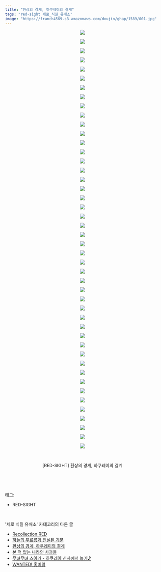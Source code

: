 ```yaml
---
title: "환상의 경계, 하쿠레이의 결계"
tags: "red-sight 세로_식질_유배소"
image: "https://franch4569.s3.amazonaws.com/doujin/ghap/1589/001.jpg"
---
```

<div class="article">
<p style="text-align: center; clear: none; float: none;"><img src="{{ site.imgserver2 }}/ghap/1589/001.jpg"/></p>
<p style="text-align: center; clear: none; float: none;"><img src="{{ site.imgserver2 }}/ghap/1589/002.jpg"/></p>
<p style="text-align: center; clear: none; float: none;"><img src="{{ site.imgserver2 }}/ghap/1589/003.jpg"/></p>
<p style="text-align: center; clear: none; float: none;"><img src="{{ site.imgserver2 }}/ghap/1589/004.jpg"/></p>
<p style="text-align: center; clear: none; float: none;"><img src="{{ site.imgserver2 }}/ghap/1589/005.jpg"/></p>
<p style="text-align: center; clear: none; float: none;"><img src="{{ site.imgserver2 }}/ghap/1589/006.jpg"/></p>
<p style="text-align: center; clear: none; float: none;"><img src="{{ site.imgserver2 }}/ghap/1589/007.jpg"/></p>
<p style="text-align: center; clear: none; float: none;"><img src="{{ site.imgserver2 }}/ghap/1589/008.jpg"/></p>
<p style="text-align: center; clear: none; float: none;"><img src="{{ site.imgserver2 }}/ghap/1589/009.jpg"/></p>
<p style="text-align: center; clear: none; float: none;"><img src="{{ site.imgserver2 }}/ghap/1589/010.jpg"/></p>
<p style="text-align: center; clear: none; float: none;"><img src="{{ site.imgserver2 }}/ghap/1589/011.jpg"/></p>
<p style="text-align: center; clear: none; float: none;"><img src="{{ site.imgserver2 }}/ghap/1589/012.jpg"/></p>
<p style="text-align: center; clear: none; float: none;"><img src="{{ site.imgserver2 }}/ghap/1589/013.jpg"/></p>
<p style="text-align: center; clear: none; float: none;"><img src="{{ site.imgserver2 }}/ghap/1589/014.jpg"/></p>
<p style="text-align: center; clear: none; float: none;"><img src="{{ site.imgserver2 }}/ghap/1589/015.jpg"/></p>
<p style="text-align: center; clear: none; float: none;"><img src="{{ site.imgserver2 }}/ghap/1589/016.jpg"/></p>
<p style="text-align: center; clear: none; float: none;"><img src="{{ site.imgserver2 }}/ghap/1589/017.jpg"/></p>
<p style="text-align: center; clear: none; float: none;"><img src="{{ site.imgserver2 }}/ghap/1589/018.jpg"/></p>
<p style="text-align: center; clear: none; float: none;"><img src="{{ site.imgserver2 }}/ghap/1589/019.jpg"/></p>
<p style="text-align: center; clear: none; float: none;"><img src="{{ site.imgserver2 }}/ghap/1589/020.jpg"/></p>
<p style="text-align: center; clear: none; float: none;"><img src="{{ site.imgserver2 }}/ghap/1589/021.jpg"/></p>
<p style="text-align: center; clear: none; float: none;"><img src="{{ site.imgserver2 }}/ghap/1589/022.jpg"/></p>
<p style="text-align: center; clear: none; float: none;"><img src="{{ site.imgserver2 }}/ghap/1589/023.jpg"/></p>
<p style="text-align: center; clear: none; float: none;"><img src="{{ site.imgserver2 }}/ghap/1589/024.jpg"/></p>
<p style="text-align: center; clear: none; float: none;"><img src="{{ site.imgserver2 }}/ghap/1589/025.jpg"/></p>
<p style="text-align: center; clear: none; float: none;"><img src="{{ site.imgserver2 }}/ghap/1589/026.jpg"/></p>
<p style="text-align: center; clear: none; float: none;"><img src="{{ site.imgserver2 }}/ghap/1589/027.jpg"/></p>
<p style="text-align: center; clear: none; float: none;"><img src="{{ site.imgserver2 }}/ghap/1589/028.jpg"/></p>
<p style="text-align: center; clear: none; float: none;"><img src="{{ site.imgserver2 }}/ghap/1589/029.jpg"/></p>
<p style="text-align: center; clear: none; float: none;"><img src="{{ site.imgserver2 }}/ghap/1589/030.jpg"/></p>
<p style="text-align: center; clear: none; float: none;"><img src="{{ site.imgserver2 }}/ghap/1589/031.jpg"/></p>
<p style="text-align: center; clear: none; float: none;"><img src="{{ site.imgserver2 }}/ghap/1589/032.jpg"/></p>
<p style="text-align: center; clear: none; float: none;"><img src="{{ site.imgserver2 }}/ghap/1589/033.jpg"/></p>
<p style="text-align: center; clear: none; float: none;"><img src="{{ site.imgserver2 }}/ghap/1589/034.jpg"/></p>
<p style="text-align: center; clear: none; float: none;"><img src="{{ site.imgserver2 }}/ghap/1589/035.jpg"/></p>
<p style="text-align: center; clear: none; float: none;"><img src="{{ site.imgserver2 }}/ghap/1589/036.jpg"/></p>
<p style="text-align: center; clear: none; float: none;"><img src="{{ site.imgserver2 }}/ghap/1589/037.jpg"/></p>
<p style="text-align: center; clear: none; float: none;"><img src="{{ site.imgserver2 }}/ghap/1589/038.jpg"/></p>
<p style="text-align: center; clear: none; float: none;"><img src="{{ site.imgserver2 }}/ghap/1589/039.jpg"/></p>
<p style="text-align: center; clear: none; float: none;"><img src="{{ site.imgserver2 }}/ghap/1589/040.jpg"/></p>
<p style="text-align: center; clear: none; float: none;"><img src="{{ site.imgserver2 }}/ghap/1589/041.jpg"/></p>
<p style="text-align: center; clear: none; float: none;"><img src="{{ site.imgserver2 }}/ghap/1589/042.jpg"/></p>
<p style="text-align: center; clear: none; float: none;"><img src="{{ site.imgserver2 }}/ghap/1589/043.jpg"/></p>
<p style="text-align: center; clear: none; float: none;"><img src="{{ site.imgserver2 }}/ghap/1589/044.jpg"/></p>
<p style="text-align: center; clear: none; float: none;"><img src="{{ site.imgserver2 }}/ghap/1589/045.jpg"/></p>
<p style="text-align: center; clear: none; float: none;"><img src="{{ site.imgserver2 }}/ghap/1589/046.jpg"/></p>
<p style="text-align: center; clear: none; float: none;"><br/></p>
<p style="text-align: center; clear: none; float: none;">[RED-SIGHT] 환상의 경계, 하쿠레이의 결계</p>
<p><br/></p>
</div><br/>
<div class="tagTrail">
<p>태그: </p>
<ul>
<li>RED-SIGHT</li>
</ul>
</div><br/>
<div class="another">
<p>'세로 식질 유배소' 카테고리의 다른 글</p>
<ul>
<li><a href="/ghap_1668">Recollection RED</a></li>
<li><a href="/ghap_1619">하늘의 푸르름과 진실된 기분</a></li>
<li><a href="/ghap_1589">환상의 경계, 하쿠레이의 결계</a></li>
<li><a href="/ghap_1534">본 적 없는 나라의 사과들</a></li>
<li><a href="/ghap_1518">무녀무녀 스이카 - 하쿠레이 신사에서 놀기♪</a></li>
<li><a href="/ghap_1499">WANTED! 홍미령</a></li>
</ul>
</div><br/>
<div class="cb_module cb_fluid">
<div class="cb_wrt cb_profile">
</div><!-- commentList close -->
</div><br/>
